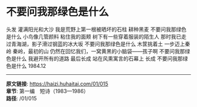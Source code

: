 # 不要问我那绿色是什么

头发
灌满阳光和大沙
我是荒野上第一根被晒坏的石柱
耕种黑麦
不要问我那绿色是什么
小鸟像几管颜料
粘住我的面颊
树下有一些穿着服装的陌生人
那时我已走过青海湖，影子滑过钢蓝的冰大坂
不要问我那绿色是什么
木筐挑着土
一步迈上秦岭
秦岭，最初的山
仍然在回忆我们，一窝黄黑的小脑袋——孩子啊
不要问我那绿色是什么
我避开所有的道路
最后长成
站在风熏寓言的石幕上
长成
不要问我那绿色是什么
1984.12

---

**原文链接**: https://haizi.huhaitai.com/01/015  
**章节**: 第一编　短诗（1983—1986）  
**路径**: /01/015

